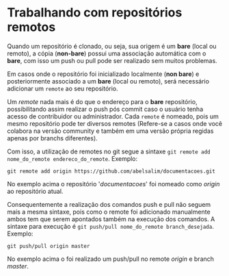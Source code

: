 # Trabalhando com repositórios remotos

Quando um repositório é clonado, ou seja, sua origem é um __bare__ (local ou
remoto), a cópia (__non-bare__) possui uma associação automática com o
__bare__, com isso um push ou pull pode ser realizado sem muitos problemas.

Em casos onde o repositório foi inicializado localmente (__non bare__) e
posteriormente associado a um __bare__ (local ou remoto), será necessário
adicionar um `remote` ao seu repositório.

Um *remote* nada mais é do que o endereço para o __bare__ repositório,
possibilitando assim realizar o push pós commit caso o usuário tenha acesso
de contribuidor ou administrador. Cada `remote` é nomeado, pois um mesmo
repositório pode ter diversos remotes (Refere-se a casos onde você colabora na
versão community e também em uma versão própria regidas apenas por branchs
diferentes).

Com isso, a utilização de remotes no git segue a sintaxe
`git remote add nome_do_remote endereco_do_remote`. Exemplo:

```
git remote add origin https://github.com/abelsalim/documentacoes.git
```

No exemplo acima o repositório '*documentacoes*' foi nomeado como *origin* ao
repositório atual.

Consequentemente a realização dos comandos push e pull não seguem mais a mesma
sintaxe, pois como o remote foi adicionado manualmente ambos tem que serem
apontados também na execução dos comandos. A sintaxe para execução é
`git push/pull nome_do_remote branch_desejada`. Exemplo:

```
git push/pull origin master
```

No exemplo acima o foi realizado um push/pull no remote *origin* e branch
*master*.
